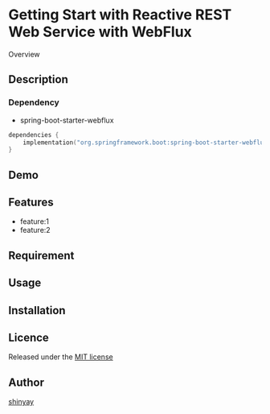 # Getting Start with Reactive REST Web Service with WebFlux 

Overview

## Description
### Dependency
- spring-boot-starter-webflux

```kotlin
dependencies {
	implementation("org.springframework.boot:spring-boot-starter-webflux")
}
```

## Demo

## Features

- feature:1
- feature:2

## Requirement

## Usage

## Installation

## Licence

Released under the [MIT license](https://gist.githubusercontent.com/shinyay/56e54ee4c0e22db8211e05e70a63247e/raw/34c6fdd50d54aa8e23560c296424aeb61599aa71/LICENSE)

## Author

[shinyay](https://github.com/shinyay)
